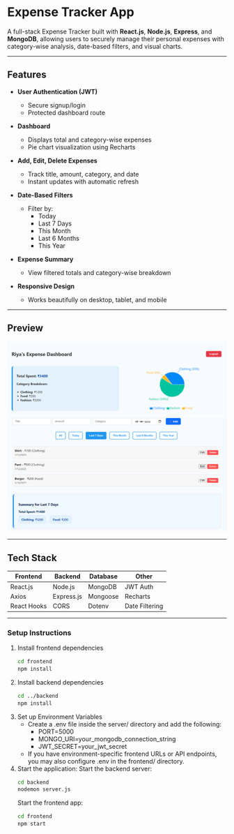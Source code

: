 # Expense Tracker App

A full-stack Expense Tracker built with **React.js**, **Node.js**, **Express**, and **MongoDB**, allowing users to securely manage their personal expenses with category-wise analysis, date-based filters, and visual charts.

---

## Features

- **User Authentication (JWT)**
  - Secure signup/login
  - Protected dashboard route

- **Dashboard**
  - Displays total and category-wise expenses
  - Pie chart visualization using Recharts

- **Add, Edit, Delete Expenses**
  - Track title, amount, category, and date
  - Instant updates with automatic refresh

- **Date-Based Filters**
  - Filter by:
    - Today
    - Last 7 Days
    - This Month
    - Last 6 Months
    - This Year

- **Expense Summary**
  - View filtered totals and category-wise breakdown

- **Responsive Design**
  - Works beautifully on desktop, tablet, and mobile

---
## Preview

![Dashboard](./dashboard.png)
![Expense List](./Expense%20list.png)

---

## Tech Stack

| Frontend         | Backend        | Database   | Other          |
|------------------|----------------|------------|----------------|
| React.js         | Node.js        | MongoDB    | JWT Auth       |
| Axios            | Express.js     | Mongoose   | Recharts       |
| React Hooks      | CORS           | Dotenv     | Date Filtering |

---

### Setup Instructions

1. Install frontend dependencies
   ```bash
   cd frontend
   npm install
   ```
2. Install backend dependencies
   ```bash
   cd ../backend
   npm install
   ```
3. Set up Environment Variables
     - Create a .env file inside the server/ directory and add the following:
       - PORT=5000
       - MONGO_URI=your_mongodb_connection_string
       - JWT_SECRET=your_jwt_secret
     - If you have environment-specific frontend URLs or API endpoints, you may also configure .env in the frontend/ directory.
4. Start the application:
     Start the backend server:
     ```bash
     cd backend
     nodemon server.js
     ```
     Start the frontend app:
     ```bash
     cd frontend 
     npm start
     ```
